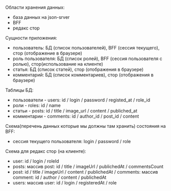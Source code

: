 Области хранения данных:

-   база данных на json-srver
-   BFF
-   редакс стор

Сущности приложения:

-   пользователь: БД (список пользователей), BFF (сессия текущего), стор (отображение в браузере)
-   роль пользователя: БД (список ролей), BFF (сессия пользователя с ролью), стор(использование на клиенте)
-   статья: БД (список статей), стор (отображения в браузере)
-   комментарий: БД (список комментариев), стор (отображения в браузере)

Таблицы БД:

-   пользователи - users: id / login / password / registed_at / role_id
-   роли - roles: id / name
-   статьи - posts: id / title / image_url / content / publiched_at
-   комментарии - comments: id / author_id / post_id / content

Схема(перечень данных которые мы должны там хранить) состояния на BFF:

-   сессия текущего пользователя: login / password / role

Схема для редакс стор (на клиенте):

-   user: id / login / roleId
-   posts: массив post: id / title / imageUrl / publichedAt / commentsCount
-   post: id / title / imageUrl / content / publichedAt / comments: массив comment: id / author / content / publichedAt
-   users: массив user: id / login / registeredAt / role
